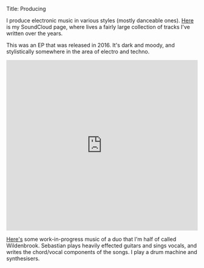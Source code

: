 Title: Producing

I produce electronic music in various styles (mostly danceable ones).
[Here](https://soundcloud.com/danielpetry) is my SoundCloud page, where lives a fairly
large collection of tracks I've written over the years.

This was an EP that was released in 2016. It's dark and moody, and stylistically
somewhere in the area of electro and techno.  

<iframe width="100%" height="450" scrolling="no" frameborder="no" allow="autoplay" src="https://w.soundcloud.com/player/?url=https%3A//api.soundcloud.com/playlists/250531471&color=%23ff5500&auto_play=false&hide_related=false&show_comments=true&show_user=true&show_reposts=false&show_teaser=true"></iframe>

[Here's](https://soundcloud.com/wildenbrook) some work-in-progress music of a
duo that I'm half of called Wildenbrook. Sebastian plays heavily effected
guitars and sings vocals, and writes the chord/vocal components of the songs. I
play a drum machine and synthesisers.
